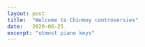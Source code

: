 ```yaml
---
layout: post
title:  "Welcome to Chinmoy controversies"
date:   2020-06-25
excerpt: "utmost piano keys"
---
```

